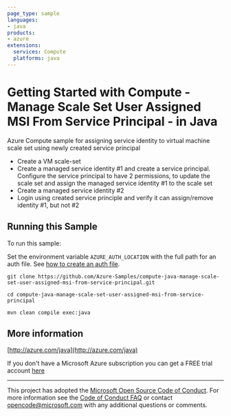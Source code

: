 ```yaml
---
page_type: sample
languages:
- java
products:
- azure
extensions:
  services: Compute
  platforms: java
---
```


# Getting Started with Compute - Manage Scale Set User Assigned MSI From Service Principal - in Java #


  Azure Compute sample for assigning service identity to virtual machine scale set using newly created service principal
   - Create a VM scale-set
   - Create a managed service identity #1 and create a service principal. Configure the service principal to have 2 permissions, to update the scale set and assign the managed service identity #1 to the scale set
   - Create a managed service identity #2
   - Login using created service principle and verify it can assign/remove identity #1, but not #2
 

## Running this Sample ##

To run this sample:

Set the environment variable `AZURE_AUTH_LOCATION` with the full path for an auth file. See [how to create an auth file](https://github.com/Azure/azure-libraries-for-java/blob/master/AUTH.md).

    git clone https://github.com/Azure-Samples/compute-java-manage-scale-set-user-assigned-msi-from-service-principal.git

    cd compute-java-manage-scale-set-user-assigned-msi-from-service-principal

    mvn clean compile exec:java

## More information ##

[http://azure.com/java](http://azure.com/java)

If you don't have a Microsoft Azure subscription you can get a FREE trial account [here](http://go.microsoft.com/fwlink/?LinkId=330212)

---

This project has adopted the [Microsoft Open Source Code of Conduct](https://opensource.microsoft.com/codeofconduct/). For more information see the [Code of Conduct FAQ](https://opensource.microsoft.com/codeofconduct/faq/) or contact [opencode@microsoft.com](mailto:opencode@microsoft.com) with any additional questions or comments.